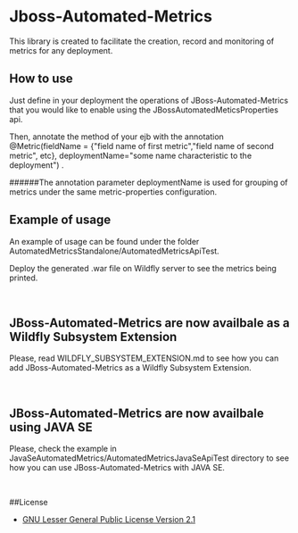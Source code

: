 # Jboss-Automated-Metrics
This library is created to facilitate the creation, record and monitoring of metrics for any deployment.

## How to use
Just define in your deployment the operations of JBoss-Automated-Metrics that you would like to enable using the JBossAutomatedMeticsProperties api.

Then, annotate the method of your ejb with the annotation @Metric(fieldName = {"field name of first metric","field name of second metric", etc}, deploymentName="some name characteristic to the deployment") .

######The annotation parameter deploymentName is used for grouping of metrics under the same metric-properties configuration.

## Example of usage
An example of usage can be found under the folder AutomatedMetricsStandalone/AutomatedMetricsApiTest.

Deploy the generated .war file on Wildfly server to see the metrics being printed.


<br/>

## JBoss-Automated-Metrics are now availbale as a Wildfly Subsystem Extension
Please, read WILDFLY_SUBSYSTEM_EXTENSION.md to see how you can add JBoss-Automated-Metrics as a Wildfly Subsystem Extension.


<br/>

## JBoss-Automated-Metrics are now availbale using JAVA SE
Please, check the example in JavaSeAutomatedMetrics/AutomatedMetricsJavaSeApiTest directory to see how you can use JBoss-Automated-Metrics with JAVA SE.

<br/>

##License 
* [GNU Lesser General Public License Version 2.1](http://www.gnu.org/licenses/lgpl-2.1-standalone.html)
